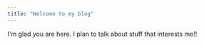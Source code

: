```yaml
---
title: "Welcome to my blog"
---
```

<link rel="shortcut icon" type="image/png" href="{{site.url}}/images/favicon.png">
I'm glad you are here. I plan to talk about stuff that interests me!!
